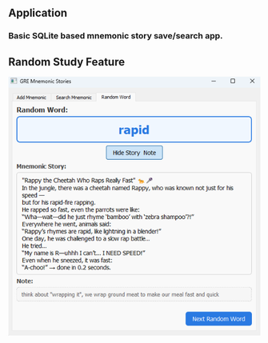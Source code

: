 ## Application

### Basic SQLite based mnemonic story save/search app.


## Random Study Feature

![alt text](image.png)